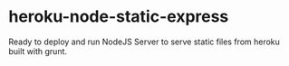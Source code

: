 # heroku-node-static-express

Ready to deploy and run NodeJS Server to serve static files from heroku built with grunt.

